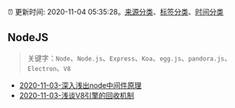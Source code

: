 :alarm_clock: 更新时间: 2020-11-04 05:35:28。[来源分类](../README.md)、[标签分类](../TAGS.md)、[时间分类](../TIMELINE.md)

## NodeJS


> 关键字：`Node`、`Node.js`、`Express`、`Koa`、`egg.js`、`pandora.js`、`Electron`、`V8`



- [2020-11-03-深入浅出node中间件原理](https://juejin.im/post/6891126082200993805) 
- [2020-11-03-浅谈V8引擎的回收机制](https://juejin.im/post/6891105519780659208) 